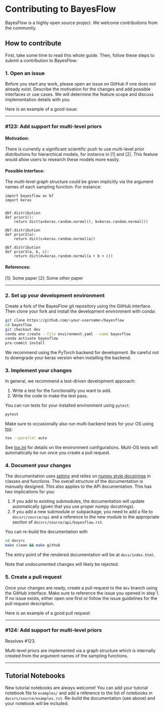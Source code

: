 # Contributing to BayesFlow

BayesFlow is a highly open source project. We welcome contributions from the community.

## How to contribute

First, take some time to read this whole guide.
Then, follow these steps to submit a contribution to BayesFlow:

### 1. Open an issue

Before you start any work, please open an issue on GitHub if one does not already exist. Describe the motivation for
the changes and add possible interfaces or use cases. We will determine the feature scope and discuss implementation
details with you.

Here is an example of a good issue:

------------------------------------------------------------------------------------------------------------------------

### #123: Add support for multi-level priors

#### Motivation:

There is currently a significant scientific push to use multi-level prior distributions for hierarchical models,
for instance in [1] and [2]. This feature would allow users to research these models more easily.

#### Possible Interface:

The multi-level graph structure could be given implicitly via the argument names of each sampling function.
For instance:

```python3
import bayesflow as bf
import keras


@bf.distribution
def prior1():
    return dict(a=keras.random.normal(), b=keras.random.normal())

@bf.distribution
def prior2(a):
    return dict(c=keras.random.normal(a))

@bf.distribution
def prior3(a, b, c):
    return dict(d=keras.random.normal(a + b + c))
```

#### References:

[1]: Some paper
[2]: Some other paper

------------------------------------------------------------------------------------------------------------------------

### 2. Set up your development environment

Create a fork of the BayesFlow git repository using the GitHub interface.
Then clone your fork and install the development environment with conda:

```bash
git clone https://github.com/<your-username>/bayesflow
cd bayesflow
git checkout dev
conda env create --file environment.yaml --name bayesflow
conda activate bayesflow
pre-commit install
```

We recommend using the PyTorch backend for development.
Be careful not to downgrade your keras version when installing the backend.

### 3. Implement your changes

In general, we recommend a test-driven development approach:

1. Write a test for the functionality you want to add.
2. Write the code to make the test pass.

You can run tests for your installed environment using `pytest`:

```bash
pytest
```

Make sure to occasionally also run multi-backend tests for your OS using [tox](https://tox.readthedocs.io/en/latest/):

```bash
tox --parallel auto
```

See [tox.ini](tox.ini) for details on the environment configurations.
Multi-OS tests will automatically be run once you create a pull request.

### 4. Document your changes

The documentation uses [sphinx](https://www.sphinx-doc.org/) and relies on [numpy style docstrings](https://numpydoc.readthedocs.io/en/latest/format.html) in classes and functions.
The overall *structure* of the documentation is manually designed. This also applies to the API documentation. This has two implications for you:

1. If you add to existing submodules, the documentation will update automatically (given that you use proper numpy docstrings).
2. If you add a new submodule or subpackage, you need to add a file to `docsrc/source/api` and a reference to the new module to the appropriate section of `docsrc/source/api/bayesflow.rst`.

You can re-build the documentation with

```bash
cd docsrc
make clean && make github
```

The entry point of the rendered documentation will be at `docs/index.html`.

Note that undocumented changes will likely be rejected.

### 5. Create a pull request

Once your changes are ready, create a pull request to the `dev` branch using the GitHub interface.
Make sure to reference the issue you opened in step 1. If no issue exists, either open one first or follow the
issue guidelines for the pull request description.

Here is an example of a good pull request:

------------------------------------------------------------------------------------------------------------------------

### #124: Add support for multi-level priors

Resolves #123.

Multi-level priors are implemented via a graph structure which is internally created from the
argument names of the sampling functions.

------------------------------------------------------------------------------------------------------------------------

## Tutorial Notebooks

New tutorial notebooks are always welcome! You can add your tutorial notebook file to `examples/` and add a reference
to the list of notebooks in `docsrc/source/examples.rst`.
Re-build the documentation (see above) and your notebook will be included.
